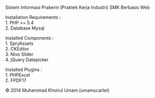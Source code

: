 Sistem Informasi Prakerin (Praktek Kerja Industri) SMK Berbasis Web

Installation Requirements :
<br>1. PHP >= 5.4
<br>2. Database Mysql

Installed Components :
<br>1. SpryAssets
<br>2. CKEditor
<br>3. Nivo Slider
<br>4. jQuery Datepicker

Installed Plugins :
<br>1. PHPExcel
<br>2. FPDF17

&copy; 2014 Muhammad Khoirul Umam (umamscarlet)
